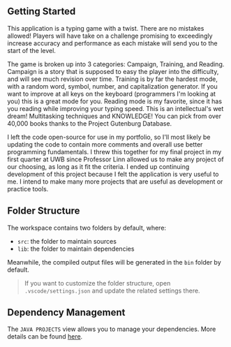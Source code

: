 ## Getting Started

This application is a typing game with a twist. There are no mistakes allowed! Players will have take on a challenge promising to exceedingly increase accuracy and performance as each mistake will send you to the start of the level.

The game is broken up into 3 categories: Campaign, Training, and Reading. 
  Campaign is a story that is supposed to easy the player into the difficulty, and will see much revision over time. 
  Training is by far the hardest mode, with a random word, symbol, number, and capitalization generator. If you want to improve at all keys on the keyboard (programmers
    I'm looking at you) this is a great mode for you.
  Reading mode is my favorite, since it has you reading while improving your typing speed. This is an intellectual's wet dream! Multitasking techniques and KNOWLEDGE!
    You can pick from over 40,000 books thanks to the Project Gutenburg Database.

I left the code open-source for use in my portfolio, so I'll most likely be updating the code to contain more comments and overall use better programming fundamentals.
  I threw this together for my final project in my first quarter at UWB since Professor Linn allowed us to make any project of our choosing, as long as it fit the 
  criteria. I ended up continuing development of this project because I felt the application is very useful to me. I intend to make many more projects that are useful
  as development or practice tools.

## Folder Structure

The workspace contains two folders by default, where:

- `src`: the folder to maintain sources
- `lib`: the folder to maintain dependencies

Meanwhile, the compiled output files will be generated in the `bin` folder by default.

> If you want to customize the folder structure, open `.vscode/settings.json` and update the related settings there.

## Dependency Management

The `JAVA PROJECTS` view allows you to manage your dependencies. More details can be found [here](https://github.com/microsoft/vscode-java-dependency#manage-dependencies).
